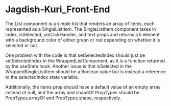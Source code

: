 # Jagdish-Kuri_Front-End
The List component is a simple list that renders an array of items, each represented as a SingleListItem. The SingleListItem component takes in index, isSelected, onClickHandler, and text props and returns a li element with a background color of either green or red depending on whether it is selected or not.

One problem with the code is that setSelectedIndex should just be setSelectedIndex in the WrappedListComponent, as it is a function returned by the useState hook. Another issue is that isSelected in the WrappedSingleListItem should be a Boolean value but is instead a reference to the selectedIndex state variable.

Additionally, the items prop should have a default value of an empty array instead of null, and the array and shapeOf PropTypes should be PropTypes.arrayOf and PropTypes.shape, respectively.
